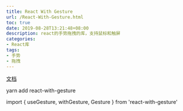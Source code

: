 ```yaml
---
title: React With Gesture
url: /React-With-Gesture.html
toc: true
date: 2019-08-28T13:21:48+08:00
description: react的手势拖拽的库，支持鼠标和触屏
categories:
- React库
tags:
- 手势
- 拖拽
---
```

[文档](https://www.npmjs.com/package/react-with-gesture)

yarn add react-with-gesture

import { useGesture, withGesture, Gesture } from 'react-with-gesture'


